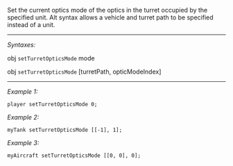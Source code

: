 Set the current optics mode of the optics in the turret occupied by the specified unit. Alt syntax allows a vehicle and turret path to be specified instead of a unit.


---
*Syntaxes:*

obj `setTurretOpticsMode` mode

obj `setTurretOpticsMode` [turretPath, opticModeIndex]

---
*Example 1:*

```sqf
player setTurretOpticsMode 0;
```

*Example 2:*

```sqf
myTank setTurretOpticsMode [[-1], 1];
```

*Example 3:*

```sqf
myAircraft setTurretOpticsMode [[0, 0], 0];
```